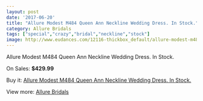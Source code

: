 ```yaml
---
layout: post
date: '2017-06-20'
title: "Allure Modest M484 Queen Ann Neckline Wedding Dress. In Stock."
category: Allure Bridals
tags: ["special","crazy","bridal","neckline","stock"]
image: http://www.eudances.com/12116-thickbox_default/allure-modest-m484-queen-ann-neckline-wedding-dress-in-stock.jpg
---
```

Allure Modest M484 Queen Ann Neckline Wedding Dress. In Stock.

On Sales: **$429.99**
<a href="https://www.eudances.com/en/allure-bridals/3785-allure-modest-m484-queen-ann-neckline-wedding-dress-in-stock.html"><amp-img layout="responsive" width="600" height="600" src="//www.eudances.com/12116-thickbox_default/allure-modest-m484-queen-ann-neckline-wedding-dress-in-stock.jpg" alt="Allure Modest M484 Queen Ann Neckline Wedding Dress. In Stock. 0" /></a>
<a href="https://www.eudances.com/en/allure-bridals/3785-allure-modest-m484-queen-ann-neckline-wedding-dress-in-stock.html"><amp-img layout="responsive" width="600" height="600" src="//www.eudances.com/12118-thickbox_default/allure-modest-m484-queen-ann-neckline-wedding-dress-in-stock.jpg" alt="Allure Modest M484 Queen Ann Neckline Wedding Dress. In Stock. 1" /></a>
<a href="https://www.eudances.com/en/allure-bridals/3785-allure-modest-m484-queen-ann-neckline-wedding-dress-in-stock.html"><amp-img layout="responsive" width="600" height="600" src="//www.eudances.com/12117-thickbox_default/allure-modest-m484-queen-ann-neckline-wedding-dress-in-stock.jpg" alt="Allure Modest M484 Queen Ann Neckline Wedding Dress. In Stock. 2" /></a>

Buy it: [Allure Modest M484 Queen Ann Neckline Wedding Dress. In Stock.](https://www.eudances.com/en/allure-bridals/3785-allure-modest-m484-queen-ann-neckline-wedding-dress-in-stock.html "Allure Modest M484 Queen Ann Neckline Wedding Dress. In Stock.")

View more: [Allure Bridals](https://www.eudances.com/en/2-allure-bridals "Allure Bridals")